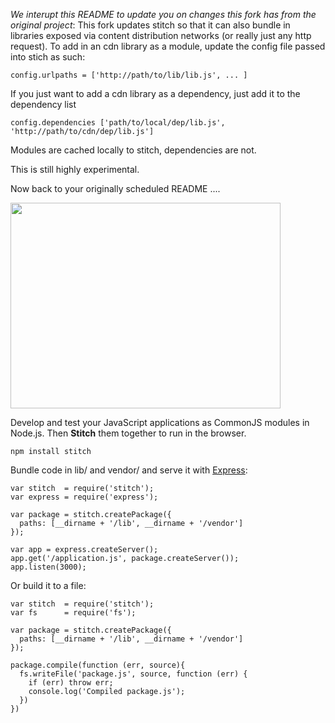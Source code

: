 *We interupt this README to update you on changes this fork has from the original project*:  This fork updates stitch so that it can also bundle
in libraries exposed via content distribution networks (or really just any http request). To add in an cdn library as a module, update the config file passed into stich as such:

    config.urlpaths = ['http://path/to/lib/lib.js', ... ]

If you just want to add a cdn library as a dependency, just add it to the 
dependency list

    config.dependencies ['path/to/local/dep/lib.js', 'http://path/to/cdn/dep/lib.js']


Modules are cached locally to stitch, dependencies are not.

This is still highly experimental.

Now back to your originally scheduled README ....



<img src="https://github.com/downloads/sstephenson/stitch/logo.jpg"
width=432 height=329>

Develop and test your JavaScript applications as CommonJS modules in
Node.js. Then __Stitch__ them together to run in the browser.

    npm install stitch

Bundle code in lib/ and vendor/ and serve it with [Express](http://expressjs.com/):

    var stitch  = require('stitch');
    var express = require('express');

    var package = stitch.createPackage({
      paths: [__dirname + '/lib', __dirname + '/vendor']
    });

    var app = express.createServer();
    app.get('/application.js', package.createServer());
    app.listen(3000);

Or build it to a file:

    var stitch  = require('stitch');
    var fs      = require('fs');

    var package = stitch.createPackage({
      paths: [__dirname + '/lib', __dirname + '/vendor']
    });

    package.compile(function (err, source){
      fs.writeFile('package.js', source, function (err) {
        if (err) throw err;
        console.log('Compiled package.js');
      })
    })

